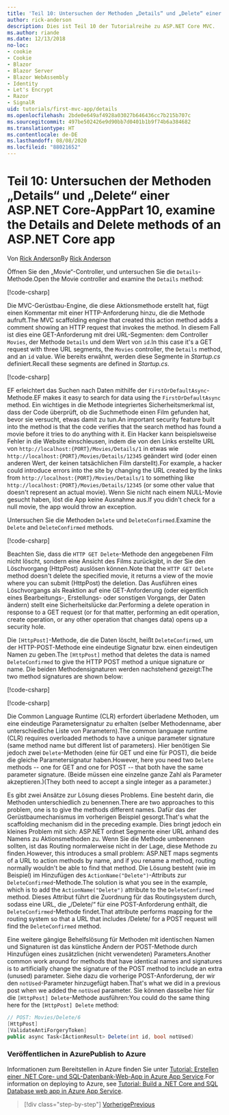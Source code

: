 ```yaml
---
title: 'Teil 10: Untersuchen der Methoden „Details“ und „Delete“ einer ASP.NET Core-App'
author: rick-anderson
description: Dies ist Teil 10 der Tutorialreihe zu ASP.NET Core MVC.
ms.author: riande
ms.date: 12/13/2018
no-loc:
- cookie
- Cookie
- Blazor
- Blazor Server
- Blazor WebAssembly
- Identity
- Let's Encrypt
- Razor
- SignalR
uid: tutorials/first-mvc-app/details
ms.openlocfilehash: 2bde0e649af4928a03027b646436cc7b215b707c
ms.sourcegitcommit: 497be502426e9d90bb7d0401b1b9f74b6a384682
ms.translationtype: HT
ms.contentlocale: de-DE
ms.lasthandoff: 08/08/2020
ms.locfileid: "88021652"
---
```

# <a name="part-10-examine-the-details-and-delete-methods-of-an-aspnet-core-app"></a><span data-ttu-id="e9230-103">Teil 10: Untersuchen der Methoden „Details“ und „Delete“ einer ASP.NET Core-App</span><span class="sxs-lookup"><span data-stu-id="e9230-103">Part 10, examine the Details and Delete methods of an ASP.NET Core app</span></span>

<span data-ttu-id="e9230-104">Von [Rick Anderson](https://twitter.com/RickAndMSFT)</span><span class="sxs-lookup"><span data-stu-id="e9230-104">By [Rick Anderson](https://twitter.com/RickAndMSFT)</span></span>

<span data-ttu-id="e9230-105">Öffnen Sie den „Movie“-Controller, und untersuchen Sie die `Details`-Methode.</span><span class="sxs-lookup"><span data-stu-id="e9230-105">Open the Movie controller and examine the `Details` method:</span></span>

[!code-csharp[](start-mvc/sample/MvcMovie22/Controllers/MoviesController.cs?name=snippet_details)]

<span data-ttu-id="e9230-106">Die MVC-Gerüstbau-Engine, die diese Aktionsmethode erstellt hat, fügt einen Kommentar mit einer HTTP-Anforderung hinzu, die die Methode aufruft.</span><span class="sxs-lookup"><span data-stu-id="e9230-106">The MVC scaffolding engine that created this action method adds a comment showing an HTTP request that invokes the method.</span></span> <span data-ttu-id="e9230-107">In diesem Fall ist dies eine GET-Anforderung mit drei URL-Segmenten: dem Controller `Movies`, der Methode `Details` und dem Wert von `id`.</span><span class="sxs-lookup"><span data-stu-id="e9230-107">In this case it's a GET request with three URL segments, the `Movies` controller, the `Details` method, and an `id` value.</span></span> <span data-ttu-id="e9230-108">Wie bereits erwähnt, werden diese Segmente in *Startup.cs* definiert.</span><span class="sxs-lookup"><span data-stu-id="e9230-108">Recall these segments are defined in *Startup.cs*.</span></span>

[!code-csharp[](start-mvc/sample/MvcMovie3/Startup.cs?highlight=5&name=snippet_1)]

<span data-ttu-id="e9230-109">EF erleichtert das Suchen nach Daten mithilfe der `FirstOrDefaultAsync`-Methode.</span><span class="sxs-lookup"><span data-stu-id="e9230-109">EF makes it easy to search for data using the `FirstOrDefaultAsync` method.</span></span> <span data-ttu-id="e9230-110">Ein wichtiges in die Methode integriertes Sicherheitsmerkmal ist, dass der Code überprüft, ob die Suchmethode einen Film gefunden hat, bevor sie versucht, etwas damit zu tun.</span><span class="sxs-lookup"><span data-stu-id="e9230-110">An important security feature built into the method is that the code verifies that the search method has found a movie before it tries to do anything with it.</span></span> <span data-ttu-id="e9230-111">Ein Hacker kann beispielsweise Fehler in die Website einschleusen, indem die von den Links erstellte URL von `http://localhost:{PORT}/Movies/Details/1` in etwas wie `http://localhost:{PORT}/Movies/Details/12345` geändert wird (oder einen anderen Wert, der keinen tatsächlichen Film darstellt).</span><span class="sxs-lookup"><span data-stu-id="e9230-111">For example, a hacker could introduce errors into the site by changing the URL created by the links from `http://localhost:{PORT}/Movies/Details/1` to something like  `http://localhost:{PORT}/Movies/Details/12345` (or some other value that doesn't represent an actual movie).</span></span> <span data-ttu-id="e9230-112">Wenn Sie nicht nach einem NULL-Movie gesucht haben, löst die App keine Ausnahme aus.</span><span class="sxs-lookup"><span data-stu-id="e9230-112">If you didn't check for a null movie, the app would throw an exception.</span></span>

<span data-ttu-id="e9230-113">Untersuchen Sie die Methoden `Delete` und `DeleteConfirmed`.</span><span class="sxs-lookup"><span data-stu-id="e9230-113">Examine the `Delete` and `DeleteConfirmed` methods.</span></span>

[!code-csharp[](start-mvc/sample/MvcMovie22/Controllers/MoviesController.cs?name=snippet_delete)]

<span data-ttu-id="e9230-114">Beachten Sie, dass die `HTTP GET Delete`-Methode den angegebenen Film nicht löscht, sondern eine Ansicht des Films zurückgibt, in der Sie den Löschvorgang (HttpPost) auslösen können.</span><span class="sxs-lookup"><span data-stu-id="e9230-114">Note that the `HTTP GET Delete` method doesn't delete the specified movie, it returns a view of the movie where you can submit (HttpPost) the deletion.</span></span> <span data-ttu-id="e9230-115">Das Ausführen eines Löschvorgangs als Reaktion auf eine GET-Anforderung (oder eigentlich eines Bearbeitungs-, Erstellungs- oder sonstigen Vorgangs, der Daten ändern) stellt eine Sicherheitslücke dar.</span><span class="sxs-lookup"><span data-stu-id="e9230-115">Performing a delete operation in response to a GET request (or for that matter, performing an edit operation, create operation, or any other operation that changes data) opens up a security hole.</span></span>

<span data-ttu-id="e9230-116">Die `[HttpPost]`-Methode, die die Daten löscht, heißt `DeleteConfirmed`, um der HTTP-POST-Methode eine eindeutige Signatur bzw. einen eindeutigen Namen zu geben.</span><span class="sxs-lookup"><span data-stu-id="e9230-116">The `[HttpPost]` method that deletes the data is named `DeleteConfirmed` to give the HTTP POST method a unique signature or name.</span></span> <span data-ttu-id="e9230-117">Die beiden Methodensignaturen werden nachstehend gezeigt:</span><span class="sxs-lookup"><span data-stu-id="e9230-117">The two method signatures are shown below:</span></span>

[!code-csharp[](start-mvc/sample/MvcMovie/Controllers/MoviesController.cs?name=snippet_delete2)]

[!code-csharp[](start-mvc/sample/MvcMovie/Controllers/MoviesController.cs?name=snippet_delete3)]

<span data-ttu-id="e9230-118">Die Common Language Runtime (CLR) erfordert überladene Methoden, um eine eindeutige Parametersignatur zu erhalten (selber Methodenname, aber unterschiedliche Liste von Parametern).</span><span class="sxs-lookup"><span data-stu-id="e9230-118">The common language runtime (CLR) requires overloaded methods to have a unique parameter signature (same method name but different list of parameters).</span></span> <span data-ttu-id="e9230-119">Hier benötigen Sie jedoch zwei `Delete`-Methoden (eine für GET und eine für POST), die beide die gleiche Parametersignatur haben.</span><span class="sxs-lookup"><span data-stu-id="e9230-119">However, here you need two `Delete` methods -- one for GET and one for POST -- that both have the same parameter signature.</span></span> <span data-ttu-id="e9230-120">(Beide müssen eine einzelne ganze Zahl als Parameter akzeptieren.)</span><span class="sxs-lookup"><span data-stu-id="e9230-120">(They both need to accept a single integer as a parameter.)</span></span>

<span data-ttu-id="e9230-121">Es gibt zwei Ansätze zur Lösung dieses Problems. Eine besteht darin, die Methoden unterschiedlich zu benennen.</span><span class="sxs-lookup"><span data-stu-id="e9230-121">There are two approaches to this problem, one is to give the methods different names.</span></span> <span data-ttu-id="e9230-122">Dafür das der Gerüstbaumechanismus im vorherigen Beispiel gesorgt.</span><span class="sxs-lookup"><span data-stu-id="e9230-122">That's what the scaffolding mechanism did in the preceding example.</span></span> <span data-ttu-id="e9230-123">Dies bringt jedoch ein kleines Problem mit sich: ASP.NET ordnet Segmente einer URL anhand des Namens zu Aktionsmethoden zu. Wenn Sie die Methode umbenennen sollten, ist das Routing normalerweise nicht in der Lage, diese Methode zu finden.</span><span class="sxs-lookup"><span data-stu-id="e9230-123">However, this introduces a small problem: ASP.NET maps segments of a URL to action methods by name, and if you rename a method, routing normally wouldn't be able to find that method.</span></span> <span data-ttu-id="e9230-124">Die Lösung besteht (wie im Beispiel) im Hinzufügen des `ActionName("Delete")`-Attributs zur `DeleteConfirmed`-Methode.</span><span class="sxs-lookup"><span data-stu-id="e9230-124">The solution is what you see in the example, which is to add the `ActionName("Delete")` attribute to the `DeleteConfirmed` method.</span></span> <span data-ttu-id="e9230-125">Dieses Attribut führt die Zuordnung für das Routingsystem durch, sodass eine URL, die „/Delete/“ für eine POST-Anforderung enthält, die `DeleteConfirmed`-Methode findet.</span><span class="sxs-lookup"><span data-stu-id="e9230-125">That attribute performs mapping for the routing system so that a URL that includes /Delete/ for a POST request will find the `DeleteConfirmed` method.</span></span>

<span data-ttu-id="e9230-126">Eine weitere gängige Behelfslösung für Methoden mit identischen Namen und Signaturen ist das künstliche Ändern der POST-Methode durch Hinzufügen eines zusätzlichen (nicht verwendeten) Parameters.</span><span class="sxs-lookup"><span data-stu-id="e9230-126">Another common work around for methods that have identical names and signatures is to artificially change the signature of the POST method to include an extra (unused) parameter.</span></span> <span data-ttu-id="e9230-127">Siehe dazu die vorherige POST-Anforderung, der wir den `notUsed`-Parameter hinzugefügt haben.</span><span class="sxs-lookup"><span data-stu-id="e9230-127">That's what we did in a previous post when we added the `notUsed` parameter.</span></span> <span data-ttu-id="e9230-128">Sie können dasselbe hier für die `[HttpPost] Delete`-Methode ausführen:</span><span class="sxs-lookup"><span data-stu-id="e9230-128">You could do the same thing here for the `[HttpPost] Delete` method:</span></span>

```csharp
// POST: Movies/Delete/6
[HttpPost]
[ValidateAntiForgeryToken]
public async Task<IActionResult> Delete(int id, bool notUsed)
```

### <a name="publish-to-azure"></a><span data-ttu-id="e9230-129">Veröffentlichen in Azure</span><span class="sxs-lookup"><span data-stu-id="e9230-129">Publish to Azure</span></span>

<span data-ttu-id="e9230-130">Informationen zum Bereitstellen in Azure finden Sie unter [Tutorial: Erstellen einer .NET Core- und SQL-Datenbank-Web-App in Azure App Service](/azure/app-service/app-service-web-tutorial-dotnetcore-sqldb).</span><span class="sxs-lookup"><span data-stu-id="e9230-130">For information on deploying to Azure, see [Tutorial: Build a .NET Core and SQL Database web app in Azure App Service](/azure/app-service/app-service-web-tutorial-dotnetcore-sqldb).</span></span>

> [!div class="step-by-step"]
> [<span data-ttu-id="e9230-131">Vorherige</span><span class="sxs-lookup"><span data-stu-id="e9230-131">Previous</span></span>](validation.md)
